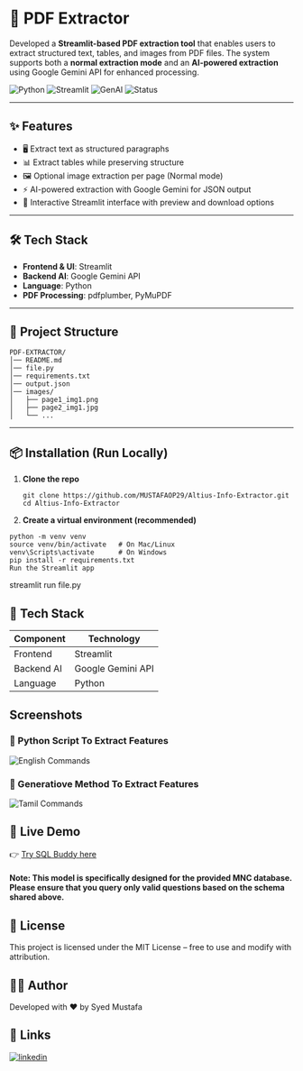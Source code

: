 # 📄 PDF Extractor

Developed a **Streamlit-based PDF extraction tool** that enables users to extract structured text, tables, and images from PDF files. The system supports both a **normal extraction mode** and an **AI-powered extraction** using Google Gemini API for enhanced processing.  

![Python](https://img.shields.io/badge/Python-3.11-blue.svg)
![Streamlit](https://img.shields.io/badge/Streamlit-Frontend-orange)
![GenAI](https://img.shields.io/badge/GenAI-Gemini-red)
![Status](https://img.shields.io/badge/Status-Completed-brightgreen)

---

## ✨ Features
- 🖥️ Extract text as structured paragraphs  
- 📊 Extract tables while preserving structure  
- 🖼️ Optional image extraction per page (Normal mode)  
- ⚡ AI-powered extraction with Google Gemini for JSON output  
- 📱 Interactive Streamlit interface with preview and download options  

---

## 🛠️ Tech Stack
- **Frontend & UI**: Streamlit  
- **Backend AI**: Google Gemini API  
- **Language**: Python  
- **PDF Processing**: pdfplumber, PyMuPDF  

---

## 📂 Project Structure
~~~
PDF-EXTRACTOR/
│── README.md
│── file.py
│── requirements.txt
│── output.json
│── images/
│   ├── page1_img1.png
│   ├── page2_img1.jpg
│   └── ...
~~~

---

## 📦 Installation (Run Locally)

1. **Clone the repo**
   ```
   git clone https://github.com/MUSTAFAOP29/Altius-Info-Extractor.git
   cd Altius-Info-Extractor
   
2. **Create a virtual environment (recommended)**
~~~
python -m venv venv
source venv/bin/activate   # On Mac/Linux
venv\Scripts\activate      # On Windows
pip install -r requirements.txt
Run the Streamlit app
~~~

streamlit run file.py

## 🧠 Tech Stack

| Component  | Technology        |
| ---------- | ----------------- |
| Frontend   | Streamlit         |
| Backend AI | Google Gemini API |
| Language   | Python            |

## Screenshots
### 🔹 Python Script To Extract Features
![English Commands](https://github.com/MUSTAFAOP29/SQL-BUDDY/blob/main/Screenshot%20(2369).png)

### 🔹 Generatiove Method To Extract Features
![Tamil Commands](https://github.com/MUSTAFAOP29/SQL-BUDDY/blob/main/Screenshot%20(2370).png) 



## 🚀 Live Demo
👉 [Try SQL Buddy here](https://data-extractor-alltius.streamlit.app/)

#### Note: This model is specifically designed for the provided MNC database. Please ensure that you query only valid questions based on the schema shared above.


## 📜 License
This project is licensed under the MIT License – free to use and modify with attribution.

## 👨‍💻 Author
Developed with ❤️ by Syed Mustafa
## 🔗 Links
[![linkedin](https://img.shields.io/badge/linkedin-0A66C2?style=for-the-badge&logo=linkedin&logoColor=white)](https://www.linkedin.com/in/syedmustafa29)
